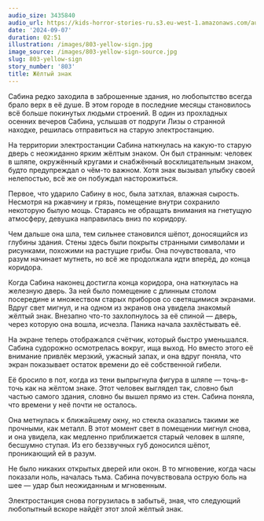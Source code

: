 ```yaml
---
audio_size: 3435840
audio_url: https://kids-horror-stories-ru.s3.eu-west-1.amazonaws.com/audio/803-yellow-sign.mp3
date: '2024-09-07'
duration: 02:51
illustration: /images/803-yellow-sign.jpg
image_source: /images/803-yellow-sign-source.jpg
slug: 803-yellow-sign
story_number: '803'
title: Жёлтый знак
---
```


Сабина редко заходила в заброшенные здания, но любопытство всегда брало верх в её душе. В этом городе в последние месяцы становилось всё больше покинутых людьми строений. В один из прохладных осенних вечеров Сабина, услышав от подруги Лизы о странной находке, решилась отправиться на старую электростанцию.

На территории электростанции Сабина наткнулась на какую-то старую дверь с неожиданно ярким жёлтым знаком. Он был странным: человек в шляпе, окружённый кругами и снабжённый восклицательным знаком, будто предупреждал о чём-то важном. Хотя знак вызывал улыбку своей нелепостью, всё же он побуждал насторожиться.

Первое, что ударило Сабину в нос, была затхлая, влажная сырость. Несмотря на ржавчину и грязь, помещение внутри сохранило некоторую былую мощь. Стараясь не обращать внимания на гнетущую атмосферу, девушка направилась вниз по коридору.

Чем дальше она шла, тем сильнее становился шёпот, доносящийся из глубины здания. Стены здесь были покрыты странными символами и рисунками, похожими на растущие грибы. Она почувствовала, что разум начинает мутнеть, но всё же продолжала идти вперёд, до конца коридора.

Когда Сабина наконец достигла конца коридора, она наткнулась на железную дверь. За ней было помещение с длинным столом посередине и множеством старых приборов со светящимися экранами. Вдруг свет мигнул, и на одном из экранов она увидела знакомый жёлтый знак. Внезапно что-то захлопнулось за её спиной — дверь, через которую она вошла, исчезла. Паника начала захлёстывать её.

На экране теперь отображался счётчик, который быстро уменьшался. Сабина судорожно осмотрелась вокруг, ища выход. Но вместо этого её внимание привлёк мерзкий, ужасный запах, и она вдруг поняла, что экран показывает остаток времени до её собственной гибели.

Её бросило в пот, когда из тени выпрыгнула фигура в шляпе — точь-в-точь как на жёлтом знаке. Этот человек выглядел так, словно был частью самого здания, словно бы вышел прямо из стен. Сабина поняла, что времени у неё почти не осталось.

Она метнулась к ближайшему окну, но стекла оказались такими же прочными, как металл. В этот момент свет в помещении мигнул снова, и она увидела, как медленно приближается старый человек в шляпе, бесшумно ступая. Из его беззвучных губ доносился шёпот, проникающий ей в разум.

Не было никаких открытых дверей или окон. В то мгновение, когда часы показали ноль, началась тьма. Сабина почувствовала острую боль на шее — удар был неожиданным и мгновенным.

Электростанция снова погрузилась в забытьё, зная, что следующий любопытный вскоре найдёт этот злой жёлтый знак.